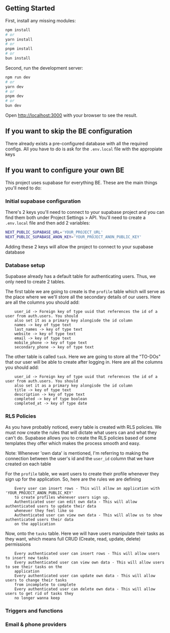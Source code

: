 ## Getting Started

First, install any missing modules:

```bash
npm install
# or
yarn install
# or
pnpm install
# or
bun install
```

Second, run the development server:

```bash
npm run dev
# or
yarn dev
# or
pnpm dev
# or
bun dev
```

Open [http://localhost:3000](http://localhost:3000) with your browser to see the result. 

## If you want to skip the BE configuration

There already exists a pre-configured database with all the required configs. All you have
to do is ask for the ```.env.local``` file with the appropiate keys

## If you want to configure your own BE

This project uses supabase for everything BE. These are the main things you'll need to do:

### Initial supabase configuration

There's 2 keys you'll need to connect to your supabase project and you can find them both under
Project Settings > API. You'll need to create a ```.env.local``` file and then add 2 variables:

```bash
NEXT_PUBLIC_SUPABASE_URL='YOUR_PROJECT_URL'
NEXT_PUBLIC_SUPABASE_ANON_KEY='YOUR_PROJECT_ANON_PUBLIC_KEY'
```

Adding these 2 keys will allow the project to connect to your supabase database

### Database setup

Supabase already has a default table for authenticating users. Thus, we only need to create 2 tables.

The first table we are going to create is the ```profile``` table which will serve as the place
where we we'll store all the secondary details of our users. Here are all the columns you should add:

```
    user_id -> Foreign key of type uuid that references the id of a user from auth.users. You should
    also set it as a primary key alongisde the id column
    names -> key of type text
    last_names -> key of type text
    website -> key of type text
    email -> key of type text
    mobile_phone -> key of type text
    secondary_phone -> key of type text
```

The other table is called ```task```. Here we are going to store all the "TO-DOs" that our user
will be able to create after logging in. Here are all the columns you should add:

```
    user_id -> Foreign key of type uuid that references the id of a user from auth.users. You should
    also set it as a primary key alongisde the id column
    title -> key of type text
    description -> key of type text
    completed -> key of type boolean
    completed_at -> key of type date
```

### RLS Policies

As you have probably noticed, every table is created with RLS policies. We must now create the rules
that will dictate what users can and what they can't do. Supabase allows you to create the RLS 
policies based of some templates they offer which makes the process smooth and easy.

Note: Whenever 'own data' is mentioned, I'm referring to making the connection between the user's id
and the ```user_id``` column that we have created on each table

For the ```profile``` table, we want users to create their profile whenever they sign up for the 
application. So, here are the rules we are defining

```
    Every user can insert rows - This will allow an application with 'YOUR_PROJECT_ANON_PUBLIC_KEY'
    to create profiles whenever users sign up.
    Authenticated user can edit own data - This will allow authenticated users to update their data
    whenever they feel like so
    Authenticated user can view own data - This will allow us to show authenticated users their data
    on the application
```

Now, onto the ```tasks``` table. Here we will have users manipulate their tasks as they want, which
means full CRUD (Create, read, update, delete) permissions

```
    Every authenticated user can insert rows - This will allow users to insert new tasks
    Every authenticated user can view own data - This will allow users to see their tasks on the
    application
    Every authenticated user can update own data - This will allow users to change their tasks
    from incomplete to complete
    Every authenticated user can delete own data - This will allow users to get rid of tasks they
    no longer wanna keep
```

### Triggers and functions

### Email & phone providers